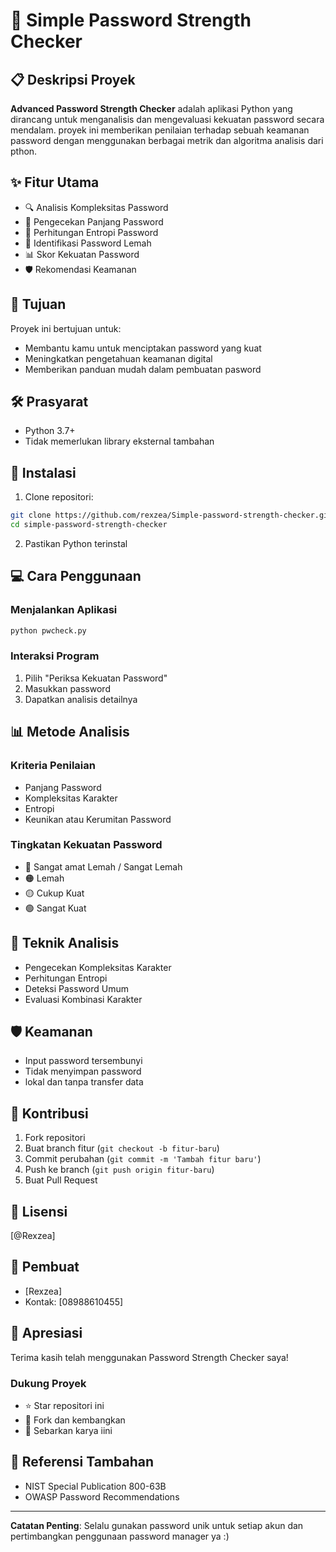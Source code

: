 # 🔐 Simple Password Strength Checker

## 📋 Deskripsi Proyek

**Advanced Password Strength Checker** adalah aplikasi Python yang dirancang untuk menganalisis dan mengevaluasi kekuatan password secara mendalam. proyek ini memberikan penilaian terhadap sebuah keamanan password dengan menggunakan berbagai metrik dan algoritma analisis dari pthon.

## ✨ Fitur Utama

- 🔍 Analisis Kompleksitas Password
- 📏 Pengecekan Panjang Password
- 🧮 Perhitungan Entropi Password
- 🚨 Identifikasi Password Lemah
- 📊 Skor Kekuatan Password
- 🛡️ Rekomendasi Keamanan

## 🎯 Tujuan

Proyek ini bertujuan untuk:
- Membantu kamu untuk menciptakan password yang kuat
- Meningkatkan pengetahuan keamanan digital
- Memberikan panduan mudah dalam pembuatan pasword

## 🛠️ Prasyarat

- Python 3.7+
- Tidak memerlukan library eksternal tambahan

## 🚀 Instalasi

1. Clone repositori:
```bash
git clone https://github.com/rexzea/Simple-password-strength-checker.git
cd simple-password-strength-checker
```

2. Pastikan Python terinstal

## 💻 Cara Penggunaan

### Menjalankan Aplikasi

```bash
python pwcheck.py
```

### Interaksi Program

1. Pilih "Periksa Kekuatan Password"
2. Masukkan password
3. Dapatkan analisis detailnya

## 📊 Metode Analisis

### Kriteria Penilaian
- Panjang Password
- Kompleksitas Karakter
- Entropi
- Keunikan atau Kerumitan Password

### Tingkatan Kekuatan Password
- 🔴 Sangat amat Lemah / Sangat Lemah
- 🟠 Lemah
- 🟡 Cukup Kuat
- 🟢 Sangat Kuat

## 🔬 Teknik Analisis

- Pengecekan Kompleksitas Karakter
- Perhitungan Entropi
- Deteksi Password Umum
- Evaluasi Kombinasi Karakter

## 🛡️ Keamanan

- Input password tersembunyi
- Tidak menyimpan password
- lokal dan tanpa transfer data

## 🔧 Kontribusi

1. Fork repositori
2. Buat branch fitur (`git checkout -b fitur-baru`)
3. Commit perubahan (`git commit -m 'Tambah fitur baru'`)
4. Push ke branch (`git push origin fitur-baru`)
5. Buat Pull Request

## 📜 Lisensi

[@Rexzea]

## 👥 Pembuat

- [Rexzea]
- Kontak: [08988610455]

## 🌟 Apresiasi

Terima kasih telah menggunakan Password Strength Checker saya!

### Dukung Proyek
- ⭐ Star repositori ini
- 🔱 Fork dan kembangkan
- 📣 Sebarkan karya iini

## 🔗 Referensi Tambahan
- NIST Special Publication 800-63B
- OWASP Password Recommendations

---

**Catatan Penting**: 
Selalu gunakan password unik untuk setiap akun dan pertimbangkan penggunaan password manager ya :)
